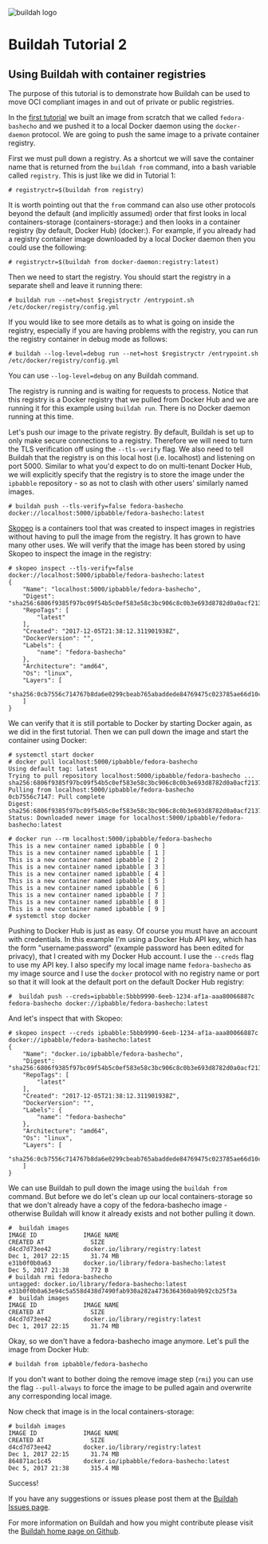 ![buildah logo](https://cdn.rawgit.com/containers/buildah/main/logos/buildah-logo_large.png)

# Buildah Tutorial 2
## Using Buildah with container registries

The purpose of this tutorial is to demonstrate how Buildah can be used to move OCI compliant images in and out of private or public registries.

In the [first tutorial](https://github.com/containers/buildah/blob/main/docs/tutorials/01-intro.md) we built an image from scratch that we called `fedora-bashecho` and we pushed it to a local Docker daemon using the `docker-daemon` protocol. We are going to push the same image to a private container registry.

First we must pull down a registry. As a shortcut we will save the container name that is returned from the `buildah from` command, into a bash variable called `registry`. This is just like we did in Tutorial 1:

    # registryctr=$(buildah from registry)

It is worth pointing out that the `from` command can also use other protocols beyond the default (and implicitly assumed) order that first looks in local containers-storage (containers-storage:) and then looks in a container registry (by default, Docker Hub) (docker:). For example, if you already had a registry container image downloaded by a local Docker daemon then you could use the following:

    # registryctr=$(buildah from docker-daemon:registry:latest)

Then we need to start the registry. You should start the registry in a separate shell and leave it running there:

    # buildah run --net=host $registryctr /entrypoint.sh /etc/docker/registry/config.yml

If you would like to see more details as to what is going on inside the registry, especially if you are having problems with the registry, you can run the registry container in debug mode as follows:

    # buildah --log-level=debug run --net=host $registryctr /entrypoint.sh /etc/docker/registry/config.yml

You can use `--log-level=debug` on any Buildah command.

The registry is running and is waiting for requests to process. Notice that this registry is a Docker registry that we pulled from Docker Hub and we are running it for this example using `buildah run`. There is no Docker daemon running at this time.

Let's push our image to the private registry. By default, Buildah is set up to only make secure connections to a registry. Therefore we will need to turn the TLS verification off using the `--tls-verify` flag. We also need to tell Buildah that the registry is on this local host (i.e. localhost) and listening on port 5000. Similar to  what you'd expect to do on multi-tenant Docker Hub, we will explicitly specify that the registry is to store the image under the `ipbabble` repository - so as not to clash with other users' similarly named images.

    # buildah push --tls-verify=false fedora-bashecho docker://localhost:5000/ipbabble/fedora-bashecho:latest

[Skopeo](https://github.com/containers/skopeo) is a containers tool that was created to inspect images in registries without having to pull the image from the registry. It has grown to have many other uses. We will verify that the image has been stored by using Skopeo to inspect the image in the registry:

    # skopeo inspect --tls-verify=false docker://localhost:5000/ipbabble/fedora-bashecho:latest
    {
        "Name": "localhost:5000/ipbabble/fedora-bashecho",
        "Digest": "sha256:6806f9385f97bc09f54b5c0ef583e58c3bc906c8c0b3e693d8782d0a0acf2137",
        "RepoTags": [
            "latest"
        ],
        "Created": "2017-12-05T21:38:12.311901938Z",
        "DockerVersion": "",
        "Labels": {
            "name": "fedora-bashecho"
        },
        "Architecture": "amd64",
        "Os": "linux",
        "Layers": [
            "sha256:0cb7556c714767b8da6e0299cbeab765abaddede84769475c023785ae66d10ca"
        ]
    }

We can verify that it is still portable to Docker by starting Docker again, as we did in the first tutorial. Then we can pull down the image and start the container using Docker:

    # systemctl start docker
    # docker pull localhost:5000/ipbabble/fedora-bashecho
    Using default tag: latest
    Trying to pull repository localhost:5000/ipbabble/fedora-bashecho ...
    sha256:6806f9385f97bc09f54b5c0ef583e58c3bc906c8c0b3e693d8782d0a0acf2137: Pulling from localhost:5000/ipbabble/fedora-bashecho
    0cb7556c7147: Pull complete
    Digest: sha256:6806f9385f97bc09f54b5c0ef583e58c3bc906c8c0b3e693d8782d0a0acf2137
    Status: Downloaded newer image for localhost:5000/ipbabble/fedora-bashecho:latest

    # docker run --rm localhost:5000/ipbabble/fedora-bashecho
    This is a new container named ipbabble [ 0 ]
    This is a new container named ipbabble [ 1 ]
    This is a new container named ipbabble [ 2 ]
    This is a new container named ipbabble [ 3 ]
    This is a new container named ipbabble [ 4 ]
    This is a new container named ipbabble [ 5 ]
    This is a new container named ipbabble [ 6 ]
    This is a new container named ipbabble [ 7 ]
    This is a new container named ipbabble [ 8 ]
    This is a new container named ipbabble [ 9 ]
    # systemctl stop docker

Pushing to Docker Hub is just as easy. Of course you must have an account with credentials. In this example I'm using a Docker Hub API key, which has the form "username:password" (example password has been edited for privacy), that I created with my Docker Hub account. I use the `--creds` flag to use my API key. I also specify my local image name `fedora-bashecho` as my image source and I use the `docker` protocol with no registry name or port so that it will look at the default port on the default Docker Hub registry:

    #  buildah push --creds=ipbabble:5bbb9990-6eeb-1234-af1a-aaa80066887c fedora-bashecho docker://ipbabble/fedora-bashecho:latest

And let's inspect that with Skopeo:

    # skopeo inspect --creds ipbabble:5bbb9990-6eeb-1234-af1a-aaa80066887c docker://ipbabble/fedora-bashecho:latest
    {
        "Name": "docker.io/ipbabble/fedora-bashecho",
        "Digest": "sha256:6806f9385f97bc09f54b5c0ef583e58c3bc906c8c0b3e693d8782d0a0acf2137",
        "RepoTags": [
            "latest"
        ],
        "Created": "2017-12-05T21:38:12.311901938Z",
        "DockerVersion": "",
        "Labels": {
            "name": "fedora-bashecho"
        },
        "Architecture": "amd64",
        "Os": "linux",
        "Layers": [
            "sha256:0cb7556c714767b8da6e0299cbeab765abaddede84769475c023785ae66d10ca"
        ]
    }

We can use Buildah to pull down the image using the `buildah from` command. But before we do let's clean up our local containers-storage so that we don't already have a copy of the fedora-bashecho image - otherwise Buildah will know it already exists and not bother pulling it down.

    #  buildah images
    IMAGE ID             IMAGE NAME                                               CREATED AT             SIZE
    d4cd7d73ee42         docker.io/library/registry:latest                        Dec 1, 2017 22:15      31.74 MB
    e31b0f0b0a63         docker.io/library/fedora-bashecho:latest                 Dec 5, 2017 21:38      772 B
    # buildah rmi fedora-bashecho
    untagged: docker.io/library/fedora-bashecho:latest
    e31b0f0b0a63e94c5a558d438d7490fab930a282a4736364360ab9b92cb25f3a
    #  buildah images
    IMAGE ID             IMAGE NAME                                               CREATED AT             SIZE
    d4cd7d73ee42         docker.io/library/registry:latest                        Dec 1, 2017 22:15      31.74 MB

Okay, so we don't have a fedora-bashecho image anymore. Let's pull the image from Docker Hub:

    # buildah from ipbabble/fedora-bashecho

If you don't want to bother doing the remove image step (`rmi`) you can use the flag `--pull-always` to force the image to be pulled again and overwrite any corresponding local image.

Now check that image is in the local containers-storage:

    # buildah images
    IMAGE ID             IMAGE NAME                                               CREATED AT             SIZE
    d4cd7d73ee42         docker.io/library/registry:latest                        Dec 1, 2017 22:15      31.74 MB
    864871ac1c45         docker.io/ipbabble/fedora-bashecho:latest                Dec 5, 2017 21:38      315.4 MB

Success!

If you have any suggestions or issues please post them at the [Buildah Issues page](https://github.com/containers/buildah/issues).

For more information on Buildah and how you might contribute please visit the [Buildah home page on Github](https://github.com/containers/buildah).
